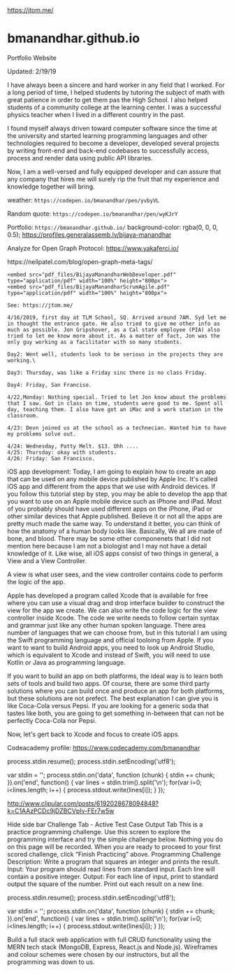 https://jtom.me/
# bmanandhar.github.io
Portfolio Website

Updated: 2/19/19

I have always been a sincere and hard worker in any field that I worked. For a long period of time, I helped students by tutoring the subject of math with great patience in order to get them pas the High School. I also helped students of a community college at the learning center. I was a successful physics teacher when I lived in a different country in the past.

I found myself always driven toward computer software since the time at the university and started learning programming languages and other technologies required to become a developer, developed several projects by writing front-end and back-end codebases to successfully access, process and render data using public API libraries.

Now, I am a well-versed and fully equipped developer and can assure that any company that hires me will surely rip the fruit that my experience and knowledge together will bring.


weather: `https://codepen.io/bmanandhar/pen/yvbyVL`

Random quote: `https://codepen.io/bmanandhar/pen/wyKJrY`

Portfolio: `https://bmanandhar.github.io/`
background-color: rgba(0, 0, 0, 0.5);
https://profiles.generalassemb.ly/bijaya-manandhar

Analyze for Open Graph Protocol:
https://www.yakaferci.io/

<meta name="twitter:url" content="https://twitter.com/Bijara2010">
https://neilpatel.com/blog/open-graph-meta-tags/

    <embed src="pdf_files/BijayaManandharWebDeveloper.pdf" type="application/pdf" width="100%" height="800px">
    <embed src="pdf_files/BijayaManandharScrumAgile.pdf" type="application/pdf" width="100%" height="800px">

    See: https://jtom.me/

    4/16/2019, first day at TLM School, SQ. Arrived around 7AM. Syd let me in thought the entrance gate. He also tried to give me other info as much as possible. Jon Gripshover, as a Cal state employee (PIA) also tried to let me know more about it. As a matter of fact, Jon was the only guy working as a facilitator with so many students.

    Day2: Went well, students look to be serious in the projects they are working.\

    Day3: Thursday, was like a Friday sinc there is no class Friday.

    Day4: Friday, San Franciso.

    4/22,Monday: Nothing special. Tried to let Jon know about the problems that I saw. Got in class on time, students were good to me. Spent all day, teaching them. I also have got an iMac and a work station in the classroom.

    4/23: Devn joined us at the school as a technecian. Wanted him to have my problems solve out.

    4/24: Wednesday, Patty Melt. $13. Ohh ....
    4/25: Thursday: okay with students.
    4/26: Friday: San Francisco.

iOS app development:
Today, I am going to explain how to create an app that can be used on any mobile device published by Apple Inc. It's called iOS app and different from the apps that we use with Android devices. If you follow this tutorial step by step, you may be able to develop the app that you want to use on an Apple mobile device such as iPhone and iPad. Most of you probably should have used different apps on the iPhone, iPad or other similar devices that Apple published. Believe it or not all the apps are pretty much made the same way. To understand it better, you can think of how the anatomy of a human body looks like. Basically, We all are made of bone, and blood. There may be some other componenets that I did not mention here because I am not a biologist and I may not have a detail knowledge of it. Like wise, all iOS apps consist of two things in general, a View and a View Controller.

A view is what user sees, and the view controller contains code to perform the logic of the app.

Apple has developed a program called Xcode that is available for free where you can use a visual drag and drop interface builder to construct the view for the app we create. We can also write the code logic for the view controller inside Xcode. The code we write needs to follow certain syntax and grammar just like any other human spoken language. There area number of languages that we can choose from, but in this tutorial I am using the Swift programming language and official tooloing from Apple. If you want to want to build Android apps, you need to look up Android Studio, which is equivalent to Xcode and instead of Swift, you will need to use Kotlin or Java as programming language.

If you want to build an app on both platforms, the ideal way is to learn both sets of tools and build two apps. Of course, there are some third party solutions where you can build once and produce an app for both platforms, but these solutions are not prefect. The best explanation I can give you is like Coca-Cola versus Pepsi. If you are looking for a generic soda that tastes like both, you are going to get something in-between that can not be perfectly Coca-Cola nor Pepsi.

Now, let's gert back to Xcode and focus to create iOS apps.

Codeacademy profile:
https://www.codecademy.com/bmanandhar


process.stdin.resume();
process.stdin.setEncoding('utf8');

var stdin = '';
process.stdin.on('data', function (chunk) {
  stdin += chunk;
}).on('end', function() {
  var lines = stdin.trim().split('\n');
  for(var i=0; i<lines.length; i++) {
    process.stdout.write(lines[i]);
  }
});

http://www.clipular.com/posts/6192028678094848?k=C1AAzPCDc9jDZBCVpIv-FEr7w5w

Hide side bar
Challenge Tab - Active
 Test Case Output Tab
This is a practice programming challenge. Use this screen to explore the programming interface and try the simple challenge below. Nothing you do on this page will be recorded. When you are ready to proceed to your first scored challenge, click “Finish Practicing” above.
Programming Challenge Description:
Write a program that squares an integer and prints the result.
Input:
Your program should read lines from standard input. Each line will contain a positive integer.
Output:
For each line of input, print to standard output the square of the number. Print out each result on a new line.

process.stdin.resume();
process.stdin.setEncoding('utf8');

var stdin = '';
process.stdin.on('data', function (chunk) {
  stdin += chunk;
}).on('end', function() {
  var lines = stdin.trim().split('\n');
  for(var i=0; i<lines.length; i++) {
    process.stdout.write(lines[i]);
  }
});

Build a full stack web application with full CRUD functionality using the MERN tech stack (MongoDB, Express, React.js and Node.js). Wireframes and colour schemes were chosen by our instructors, but all the programming was down to us.